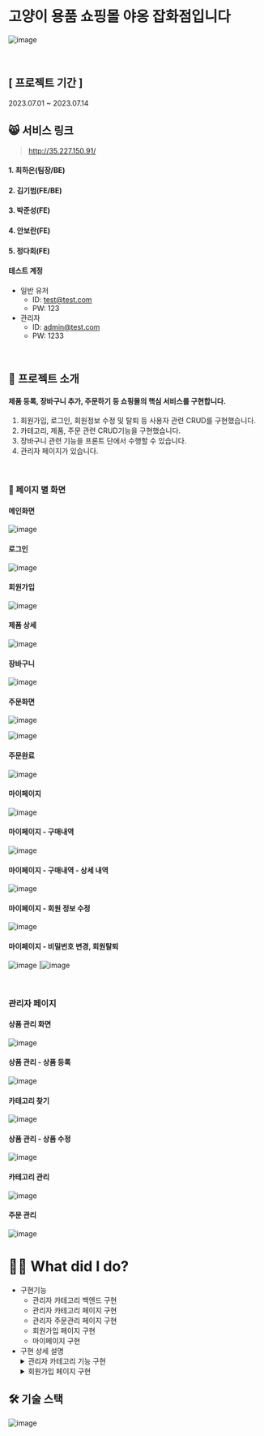 # 고양이 용품 쇼핑몰 야옹 잡화점입니다
![image](https://github.com/tomm777/mewo-store/assets/95726595/dac280f2-0caa-40f6-8bd6-2237a555f5a1)


<br />

## [ 프로젝트 기간 ]
2023.07.01 ~ 2023.07.14

## 😸 서비스 링크

>http://35.227.150.91/



#### 1. 최하은(팀장/BE)
#### 2. 김기범(FE/BE)
#### 3. 박준성(FE) 
#### 4. 안보란(FE)
#### 5. 정다희(FE)


#### 테스트 계정
- 일반 유저
   - ID: test@test.com
   - PW: 123
- 관리자
   - ID: admin@test.com
   - PW: 1233
<br />


## :apple: 프로젝트 소개

#### 제품 등록, 장바구니 추가, 주문하기 등 쇼핑몰의 핵심 서비스를 구현합니다. 
1. 회원가입, 로그인, 회원정보 수정 및 탈퇴 등 사용자 관련 CRUD를 구현했습니다.
2. 카테고리, 제품, 주문 관련 CRUD기능을 구현했습니다.
3. 장바구니 관련 기능을 프론트 단에서 수행할 수 있습니다.  
4. 관리자 페이지가 있습니다.

<br />

### :page_facing_up: 페이지 별 화면

#### 메인화면
![image](https://github.com/tomm777/mewo-store/assets/95726595/4b197eda-e7fc-403c-945f-a88d8e9f809e)

#### 로그인
![image](https://github.com/tomm777/mewo-store/assets/95726595/2799ed3a-f1af-4611-bb9c-eeb456536398)

#### 회원가입
![image](https://github.com/tomm777/mewo-store/assets/95726595/a1633749-1ea5-4ea8-bc84-4acd5668f5df)

#### 제품 상세
![image](https://github.com/tomm777/mewo-store/assets/95726595/1f22f48a-3ff6-4029-868f-f4c5d86ec36b)

#### 장바구니
![image](https://github.com/tomm777/mewo-store/assets/95726595/99ad07ae-404d-45ad-8b50-339a6fad7316)

#### 주문화면
![image](https://github.com/tomm777/mewo-store/assets/95726595/3c641c66-b372-4b52-8de3-7bb4af3dfc5f)

![image](https://github.com/tomm777/mewo-store/assets/95726595/1bc9ef59-caca-4f4b-80b5-baebcd8ea88e)

#### 주문완료
![image](https://github.com/tomm777/mewo-store/assets/95726595/4677675d-b84f-46b6-9c92-cc99720f725b)

#### 마이페이지
![image](https://github.com/tomm777/mewo-store/assets/95726595/f619415e-172d-4108-86d5-dfb15fea9d98)

#### 마이페이지 - 구매내역
![image](https://github.com/tomm777/mewo-store/assets/95726595/69e94486-b3d4-4ad9-98ea-e7a74f01f579)

#### 마이페이지 - 구매내역 - 상세 내역
![image](https://github.com/tomm777/mewo-store/assets/95726595/f7d17511-5d35-4af2-94a8-6af4f7fe829d)

#### 마이페이지 - 회원 정보 수정
![image](https://github.com/tomm777/mewo-store/assets/95726595/00dbb266-2450-4dae-b9ff-1e4ed4336f30)

#### 마이페이지 - 비밀번호 변경, 회원탈퇴
![image](https://github.com/tomm777/mewo-store/assets/95726595/6e5c56ac-750a-441e-9f3b-59469a591bc5) |![image](https://github.com/tomm777/mewo-store/assets/95726595/775cdc8e-095e-42d2-8e4b-0e7a785e16c7)

</br>

### 관리자 페이지

#### 상품 관리 화면
![image](https://github.com/tomm777/mewo-store/assets/95726595/306d7a19-49dc-4d78-b0b0-cde910cbe2c3)

#### 상품 관리 - 상품 등록

![image](https://github.com/tomm777/mewo-store/assets/95726595/276c3b70-7706-49b8-8981-25699ffd70a2)
#### 카테고리 찾기
![image](https://github.com/tomm777/mewo-store/assets/95726595/fe626748-7e96-49e4-9fd5-860708a86fa5)

#### 상품 관리 - 상품 수정
![image](https://github.com/tomm777/mewo-store/assets/95726595/0dc031b6-0eb4-4f64-a035-6997f92d4626)

#### 카테고리 관리
![image](https://github.com/tomm777/mewo-store/assets/95726595/ce2b1e52-898f-48a1-8138-4617f546e763)

#### 주문 관리

![image](https://github.com/tomm777/mewo-store/assets/95726595/5edf4ddd-12bf-4448-8c1c-5b7abc796b06)


# 🙋‍♂️ What did I do?

<ul>
  <li>구현기능
    <ul>
      <li>관리자 카테고리 백엔드 구현</li>
      <li>관리자 카테고리 페이지 구현</li>
      <li>관리자 주문관리 페이지 구현</li>
      <li>회원가입 페이지 구현</li>
      <li>마이페이지 구현</li>
    </ul>
  </li>
  <li>구현 상세 설명</li>
    <details markdown="1">
  <summary>관리자 카테고리 기능 구현</summary>
  <div>
    <ul>
      <li>Tree 구조로 API를 호출하는 동시에 DOM에 접근해 해당 이벤트를 수행한 후 화면 깜빡거림이 존재하지 않도록 구현</li>
    </ul>
  </div>
</details>
     <details markdown="1">
  <summary>회원가입 페이지 구현</summary>
  <div>
    <ul>
      <li>Flag를 주어서 onblur 이벤트가 일어났을 때 값이 정상적으로 입력되지 않았을 때 경고문 표시</li>
    </ul>
  </div>
</details>
   
   
</ul>

## :hammer_and_wrench: 기술 스택

![image](https://github.com/tomm777/mewo-store/assets/95726595/cee92a63-f336-4af9-a1d7-c6399da26118)









